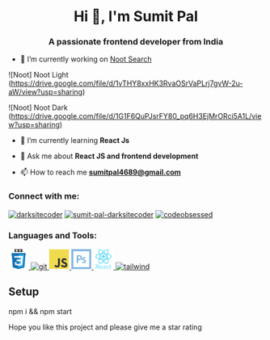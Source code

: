 <h1 align="center">Hi 👋, I'm Sumit Pal</h1>
<h3 align="center">A passionate frontend developer from India</h3>

- 🔭 I’m currently working on [Noot Search](https://noot-search.netlify.app/search)


![Noot] Noot Light (https://drive.google.com/file/d/1vTHY8xxHK3RvaOSrVaPLrj7gvW-2u-aW/view?usp=sharing)

![Noot] Noot Dark (https://drive.google.com/file/d/1G1F6QuPJsrFY80_pq6H3EjMrORci5A1L/view?usp=sharing)


- 🌱 I’m currently learning **React Js**

- 💬 Ask me about **React JS and frontend development**

- 📫 How to reach me **sumitpal4689@gmail.com**

<h3 align="left">Connect with me:</h3>
<p align="left">
<a href="https://twitter.com/darksitecoder" target="blank"><img align="center" src="https://raw.githubusercontent.com/rahuldkjain/github-profile-readme-generator/master/src/images/icons/Social/twitter.svg" alt="darksitecoder" height="30" width="40" /></a>
<a href="https://linkedin.com/in/sumit-pal-darksitecoder" target="blank"><img align="center" src="https://raw.githubusercontent.com/rahuldkjain/github-profile-readme-generator/master/src/images/icons/Social/linked-in-alt.svg" alt="sumit-pal-darksitecoder" height="30" width="40" /></a>
<a href="https://instagram.com/codeobsessed" target="blank"><img align="center" src="https://raw.githubusercontent.com/rahuldkjain/github-profile-readme-generator/master/src/images/icons/Social/instagram.svg" alt="codeobsessed" height="30" width="40" /></a>
</p>

<h3 align="left">Languages and Tools:</h3>
<p align="left"> <a href="https://www.w3schools.com/css/" target="_blank" rel="noreferrer"> <img src="https://raw.githubusercontent.com/devicons/devicon/master/icons/css3/css3-original-wordmark.svg" alt="css3" width="40" height="40"/> </a> <a href="https://git-scm.com/" target="_blank" rel="noreferrer"> <img src="https://www.vectorlogo.zone/logos/git-scm/git-scm-icon.svg" alt="git" width="40" height="40"/> </a> <a href="https://developer.mozilla.org/en-US/docs/Web/JavaScript" target="_blank" rel="noreferrer"> <img src="https://raw.githubusercontent.com/devicons/devicon/master/icons/javascript/javascript-original.svg" alt="javascript" width="40" height="40"/> </a> <a href="https://www.photoshop.com/en" target="_blank" rel="noreferrer"> <img src="https://raw.githubusercontent.com/devicons/devicon/master/icons/photoshop/photoshop-line.svg" alt="photoshop" width="40" height="40"/> </a> <a href="https://reactjs.org/" target="_blank" rel="noreferrer"> <img src="https://raw.githubusercontent.com/devicons/devicon/master/icons/react/react-original-wordmark.svg" alt="react" width="40" height="40"/> </a> <a href="https://tailwindcss.com/" target="_blank" rel="noreferrer"> <img src="https://www.vectorlogo.zone/logos/tailwindcss/tailwindcss-icon.svg" alt="tailwind" width="40" height="40"/> </a> </p>



## Setup 

npm i && npm start 

Hope you like this project and please give me a star rating